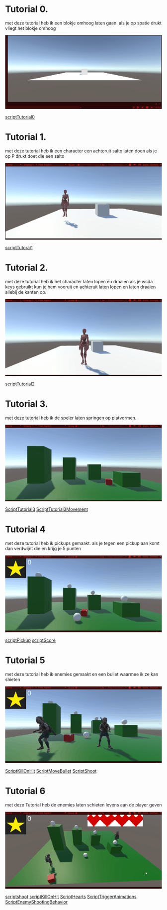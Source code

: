# Tutorial 0. 
met deze tutorial heb ik een blokje omhoog laten gaan. 
als je op spatie drukt vliegt het blokje omhoog

![Tutorial0](gifjes/Totorial0.gif)

[scriptTutorial0](Assets/Scripts/LaunchCube.cs)


# Tutorial 1.

met deze tutorial heb ik een character een achteruit salto laten doen als je op P drukt doet die een salto

![Tutoial1](gifjes/Totorial1.gif)

[scriptTutoral1](Assets/Scripts/Flip.cs)


# Tutorial 2.

met deze tutorial heb ik het character laten lopen en draaien als je wsda keys gebruikt kun je hem vooruit en achteruit laten lopen en laten draaien allebij de kanten op.

![Tutorial2](gifjes/Tutorial2.gif)

[scriptTutorial2](Assets/Scripts/MoveBasic.cs)

# Tutorial 3.

met deze tutorial heb ik de speler laten springen op platvormen.

![Tutorial3](gifjes/Tutorial3.gif)

[ScriptTutorial3](Assets/Scripts/Jump.cs)
[ScriptTutorial3Movement](Assets/Scripts/MoveBasic.cs)


# Tutorial 4

met deze tutorial heb ik pickups gemaakt. als je tegen een pickup aan komt dan verdwijnt die en krijg je 5 punten

![Tutorial4](gifjes/Tutorial4.gif)

[scriptPickup](Assets/Scripts/GetPickup.cs)
[scriptScore](Assets/Scripts/KeepScore.cs)



# Tutorial 5 

met deze tutorial heb ik enemies gemaakt en een bullet waarmee ik ze kan shieten

![Tutorial5](gifjes/Tutorial5.gif)

[ScriptKillOnHit](Assets/Scripts/KillOnHit.cs)
[ScriptMoveBullet](Assets/Scripts/BulletMove.cs)
[ScriptShoot](Assets/Scripts/Shoot.cs)



# Tutorial 6 

met deze Tutorial heb de enemies laten schieten levens aan de player geven

![Tutorial6](gifjes/Tutorial6.gif)

[scriptshoot](Assets/Scripts/Shoot.cs)
[scriptKillOnHit](Assets/Scripts/KillOnHit.cs)
[ScriptHearts](Assets/Scripts/Hearts.cs)
[ScriptTriggerAnimations](Assets/Scripts/TriggerAnimation.cs)
[ScriptEnemyShootingBehavior](Assets/Scripts/EnemyShootingBehaviour.cs)
